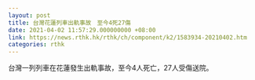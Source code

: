 ```yaml
---
layout: post
title: 台灣花蓮列車出軌事故　至今4死27傷
date: 2021-04-02 11:57:29.000000000 +08:00
link: https://news.rthk.hk/rthk/ch/component/k2/1583934-20210402.htm
categories: rthk
---
```


台灣一列列車在花蓮發生出軌事故，至今4人死亡，27人受傷送院。
